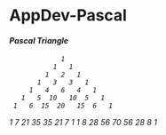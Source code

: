 # AppDev-Pascal
<h4><i>Pascal Triangle<i></h4>

                 1
               1   1
             1   2   1
           1   3   3   1
         1   4   6   4   1
       1   5  10   10  5   1
     1   6  15  20   15  6   1
   1   7  21  35   35  21  7   1
 1   8  28  56  70   56   28  8   1




